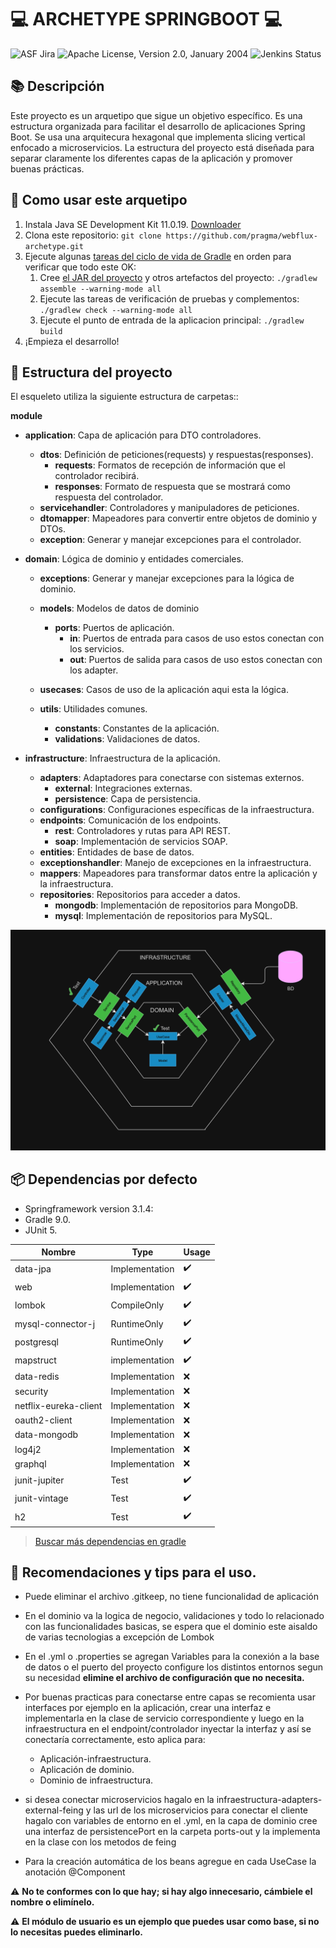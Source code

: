 #  💻 ARCHETYPE SPRINGBOOT 💻

![ASF Jira](https://img.shields.io/endpoint?url=https%3A%2F%2Fmaven.apache.org%2Fbadges%2Fasf_jira-ARCHETYPE.json)
![Apache License, Version 2.0, January 2004](https://img.shields.io/github/license/apache/maven.svg?label=License)
![Jenkins Status](https://img.shields.io/jenkins/s/https/ci-maven.apache.org/job/Maven/job/maven-box/job/maven-archetype/job/master.svg?)

## 📚 Descripción

Este proyecto es un arquetipo que sigue un objetivo específico.
Es una estructura organizada para facilitar el desarrollo de aplicaciones Spring Boot. Se usa una arquitecura
hexagonal que implementa slicing vertical enfocado a microservicios.
La estructura del proyecto está diseñada para separar claramente los diferentes
capas de la aplicación y promover buenas prácticas.

## 🚀 Como usar este arquetipo

1. Instala Java SE Development Kit 11.0.19. [Downloader](https://www.oracle.com/co/java/technologies/javase/jdk11-archive-downloads.html#license-lightbox)
2. Clona este repositorio: `git clone https://github.com/pragma/webflux-archetype.git`
3. Ejecute algunas [tareas del ciclo de vida de Gradle](https://docs.gradle.org/current/userguide/java_plugin.html#lifecycle_tasks) en orden para verificar que todo este OK:
    1. Cree [el JAR del proyecto](https://docs.gradle.org/current/userguide/java_plugin.html#sec:jar) y otros artefactos del proyecto:
       `./gradlew assemble --warning-mode all`
    2. Ejecute las tareas de verificación de pruebas y complementos:
       `./gradlew check --warning-mode all`
    3. Ejecute el punto de entrada de la aplicacion principal:
       `./gradlew build`
4. ¡Empieza el desarrollo!


## 📁 Estructura del proyecto

El esqueleto utiliza la siguiente estructura de carpetas::

**module**
- **application**: Capa de aplicación para DTO controladores.
    - **dtos**: Definición de peticiones(requests) y respuestas(responses).
        - **requests**: Formatos de recepción de información que el controlador recibirá.
        - **responses**: Formato de respuesta que se mostrará como respuesta del controlador.
    - **servicehandler**: Controladores y manipuladores de peticiones.
    - **dtomapper**: Mapeadores para convertir entre objetos de dominio y DTOs.
    - **exception**: Generar y manejar excepciones para el controlador.

- **domain**: Lógica de dominio y entidades comerciales.
    - **exceptions**: Generar y manejar excepciones para la lógica de dominio.
    - **models**: Modelos de datos de dominio
        - **ports**: Puertos de aplicación.
            - **in**: Puertos de entrada para casos de uso estos conectan con los servicios.
            - **out**: Puertos de salida para casos de uso estos conectan con los adapter.

    - **usecases**: Casos de uso de la aplicación aqui esta la lógica.
    - **utils**: Utilidades comunes.
        - **constants**: Constantes de la aplicación.
        - **validations**: Validaciones de datos.

- **infrastructure**: Infraestructura de la aplicación.
    - **adapters**: Adaptadores para conectarse con sistemas externos.
        - **external**: Integraciones externas.
        - **persistence**: Capa de persistencia.
    - **configurations**: Configuraciones específicas de la infraestructura.
    - **endpoints**: Comunicación de los endpoints.
        - **rest**: Controladores y rutas para API REST.
        - **soap**: Implementación de servicios SOAP.
    - **entities**: Entidades de base de datos.
    - **exceptionshandler**: Manejo de excepciones en la infraestructura.
    - **mappers**: Mapeadores para transformar datos entre la aplicación y la infraestructura.
    - **repositories**: Repositorios para acceder a datos.
        - **mongodb**: Implementación de repositorios para MongoDB.
        - **mysql**: Implementación de repositorios para MySQL.

![img_1.png](diagram.png)

## 📦 Dependencias por defecto

* Springframework version 3.1.4:
* Gradle 9.0.
* JUnit 5.

| Nombre                | Type           | Usage |
|-----------------------|----------------| ---- |
| data-jpa              | Implementation | ✔️   |
| web                   | Implementation | ✔️   |
| lombok                | CompileOnly    | ✔️   |
| mysql-connector-j     | RuntimeOnly    | ✔️   |
| postgresql            | RuntimeOnly    | ✔️   |
| mapstruct             | implementation | ✔️   |
| data-redis            | Implementation | ❌   |
| security              | Implementation | ❌   |
| netflix-eureka-client | Implementation | ❌   |
| oauth2-client         | Implementation | ❌   |
| data-mongodb          | Implementation | ❌   |
| log4j2                | Implementation | ❌   |
| graphql               | Implementation | ❌ |
| junit-jupiter         | Test           | ✔️   |
| junit-vintage         | Test           | ✔️   |
| h2                    | Test           | ✔️   |

> [Buscar más dependencias en gradle](https://docs.gradle.org/current/javadoc/allpackages-index.html)

## 📢 Recomendaciones y tips para el uso.

* Puede eliminar el archivo .gitkeep, no tiene funcionalidad de aplicación

* En el dominio va la logica de negocio, validaciones y todo lo relacionado con las funcionalidades
  basicas, se espera que el dominio este aisaldo de varias tecnologias a excepción de Lombok

* En el .yml o .properties se agregan Variables para la conexión a la base de datos
  o el puerto del proyecto configure los distintos entornos segun su necesidad **elimine el
  archivo de configuración que no necesita.**

* Por buenas practicas para conectarse entre capas se recomienta usar interfaces por ejemplo en la aplicación, crear
  una interfaz e implementarla en la clase de servicio correspondiente y luego en la infraestructura en el
  endpoint/controlador inyectar la interfaz y así se conectaría correctamente, esto aplica para:
    - Aplicación-infraestructura.
    - Aplicación de dominio.
    - Dominio de infraestructura.

* si desea conectar microservicios hagalo en la infraestructura-adapters-external-feing y las url
  de los microservicios para conectar el cliente hagalo con variables de entorno en el .yml,
  en la capa de dominio cree una interfaz de persistencePort en la carpeta ports-out y la implementa en
  la clase con los metodos de feing

* Para la creación automática de los beans agregue en cada UseCase la anotación @Component

⚠️ **No te conformes con lo que hay; si hay algo innecesario, cámbiele el nombre o elimínelo.**

⚠️ **El módulo de usuario es un ejemplo que puedes usar como base, si no lo necesitas puedes eliminarlo.**
